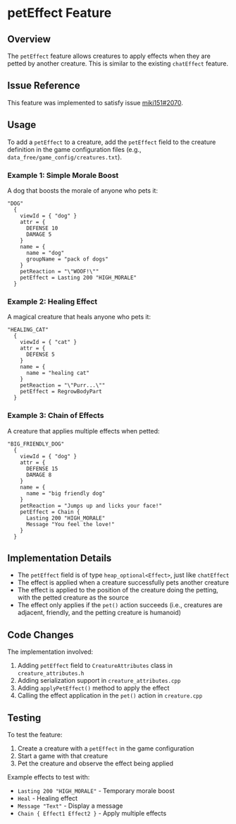 # petEffect Feature

## Overview
The `petEffect` feature allows creatures to apply effects when they are petted by another creature. This is similar to the existing `chatEffect` feature.

## Issue Reference
This feature was implemented to satisfy issue [miki151#2070](https://github.com/miki151/keeperrl/issues/2070).

## Usage

To add a `petEffect` to a creature, add the `petEffect` field to the creature definition in the game configuration files (e.g., `data_free/game_config/creatures.txt`).

### Example 1: Simple Morale Boost

A dog that boosts the morale of anyone who pets it:

```
"DOG"
  {
    viewId = { "dog" }
    attr = {
      DEFENSE 10
      DAMAGE 5
    }
    name = {
      name = "dog"
      groupName = "pack of dogs"
    }
    petReaction = "\"WOOF!\""
    petEffect = Lasting 200 "HIGH_MORALE"
  }
```

### Example 2: Healing Effect

A magical creature that heals anyone who pets it:

```
"HEALING_CAT"
  {
    viewId = { "cat" }
    attr = {
      DEFENSE 5
    }
    name = {
      name = "healing cat"
    }
    petReaction = "\"Purr...\""
    petEffect = RegrowBodyPart
  }
```

### Example 3: Chain of Effects

A creature that applies multiple effects when petted:

```
"BIG_FRIENDLY_DOG"
  {
    viewId = { "dog" }
    attr = {
      DEFENSE 15
      DAMAGE 8
    }
    name = {
      name = "big friendly dog"
    }
    petReaction = "Jumps up and licks your face!"
    petEffect = Chain {
      Lasting 200 "HIGH_MORALE"
      Message "You feel the love!"
    }
  }
```

## Implementation Details

- The `petEffect` field is of type `heap_optional<Effect>`, just like `chatEffect`
- The effect is applied when a creature successfully pets another creature
- The effect is applied to the position of the creature doing the petting, with the petted creature as the source
- The effect only applies if the `pet()` action succeeds (i.e., creatures are adjacent, friendly, and the petting creature is humanoid)

## Code Changes

The implementation involved:
1. Adding `petEffect` field to `CreatureAttributes` class in `creature_attributes.h`
2. Adding serialization support in `creature_attributes.cpp`
3. Adding `applyPetEffect()` method to apply the effect
4. Calling the effect application in the `pet()` action in `creature.cpp`

## Testing

To test the feature:
1. Create a creature with a `petEffect` in the game configuration
2. Start a game with that creature
3. Pet the creature and observe the effect being applied

Example effects to test with:
- `Lasting 200 "HIGH_MORALE"` - Temporary morale boost
- `Heal` - Healing effect
- `Message "Text"` - Display a message
- `Chain { Effect1 Effect2 }` - Apply multiple effects
